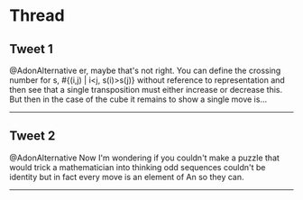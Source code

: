 # Thread

## Tweet 1

@AdonAlternative er, maybe that's not right. You can define the crossing number for s, #{(i,j) | i&lt;j, s(i)&gt;s(j)} without reference to representation and then see that a single transposition must either increase or decrease this. But then in the case of the cube it remains to show a single move is…

---

## Tweet 2

@AdonAlternative Now I'm wondering if you couldn't make a puzzle that would trick a mathematician into thinking odd sequences couldn't be identity but in fact every move is an element of An so they can.

---

